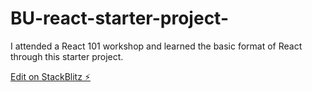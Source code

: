 # BU-react-starter-project-
I attended a React 101 workshop and learned the basic format of React through this starter project.

[Edit on StackBlitz ⚡️](https://stackblitz.com/edit/react-ts-j6jnjd)
